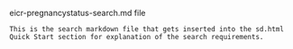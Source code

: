 eicr-pregnancystatus-search.md file

    This is the search markdown file that gets inserted into the sd.html Quick Start section for explanation of the search requirements.
    